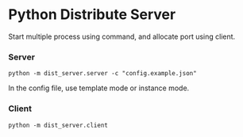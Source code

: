 # Python Distribute Server

Start multiple process using command, and allocate port using client.

### Server

`python -m dist_server.server -c "config.example.json"`

In the config file, use template mode or instance mode.

### Client

`python -m dist_server.client`
